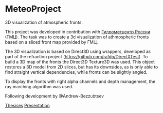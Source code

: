 # MeteoProject
3D visualization of atmospheric fronts.

This project was developed in contribution with [Гидрометцентр России](meteoinfo.ru) (ГМЦ). 
The task was to create a 3d visualization of athmospheric fronts based on a sliced front map provided by ГМЦ. 

The 3D visualization is based on Direct3D using wrappers, developed as part of the refraction project (https://github.com/rafdp/DirectXTest).
To build a 3D map of the fronts the Direct3D Texture3D was used. This object restores a 3D model from 2D slices, but has its downsides, 
as is only able to find straight vertical dependencies, while fronts can be slightly angled.

To display the fronts with right alpha channels and depth management, the ray marching algorithm was used. 

Following development by @Andrew-Bezzubtsev

[Thesises](https://www.dropbox.com/s/9ids7g1v5u7mni0/thesisesMeteo.doc?dl=0)
[Presentation](https://www.dropbox.com/s/pmm3djyxym2fdx4/Meteo.pdf?dl=0)
